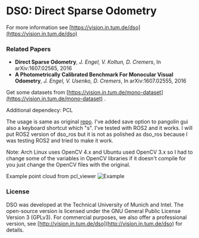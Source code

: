 # DSO: Direct Sparse Odometry

For more information see
[https://vision.in.tum.de/dso](https://vision.in.tum.de/dso)

### Related Papers
* **Direct Sparse Odometry**, *J. Engel, V. Koltun, D. Cremers*, In arXiv:1607.02565, 2016
* **A Photometrically Calibrated Benchmark For Monocular Visual Odometry**, *J. Engel, V. Usenko, D. Cremers*, In arXiv:1607.02555, 2016

Get some datasets from [https://vision.in.tum.de/mono-dataset](https://vision.in.tum.de/mono-dataset) .

Additional dependecy: PCL

The usage is same as original [repo](https://github.com/JakobEngel/dso).
I've added save option to pangolin gui also a keyboard shortcut which "s".
I've tested with ROS2 and it works. I will put ROS2 version of dso\_ros
but it is not as polished as dso\_ros because I was testing ROS2 and tried to
make it work.

Note:
Arch Linux uses OpenCV 4.x and Ubuntu used OpenCV 3.x so I had to change
some of the variables in OpenCV libraries if it doesn't compile for you 
just change the OpenCV files with the original.

Example point cloud from pcl\_viewer
![Example](https://raw.githubusercontent.com/goktug97/dso/blob/master/example.png)



### License
DSO was developed at the Technical University of Munich and Intel.
The open-source version is licensed under the GNU General Public License
Version 3 (GPLv3).
For commercial purposes, we also offer a professional version, see
[http://vision.in.tum.de/dso](http://vision.in.tum.de/dso) for
details.
